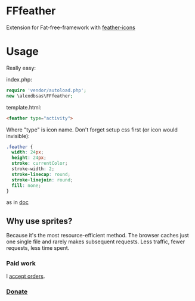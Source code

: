 # FFfeather
Extension for Fat-free-framework with [feather-icons](https://feathericons.com/)

# Usage
Really easy:

index.php:
````PHP
require 'vendor/autoload.php';
new \alexdbsas\FFfeather;
````

template.html:
````HTML
<feather type="activity">
````
Where "type" is icon name.
Don't forget setup css first (or icon would invisible):
````CSS
.feather {
  width: 24px;
  height: 24px;
  stroke: currentColor;
  stroke-width: 2;
  stroke-linecap: round;
  stroke-linejoin: round;
  fill: none;
}
````
as in [doc](https://github.com/feathericons/feather?tab=readme-ov-file#svg-sprite)

## Why use sprites?
Because it's the most resource-efficient method.
The browser caches just one single file and rarely makes subsequent requests. Less traffic, fewer requests, less time spent.

### Paid work
I [accept orders](https://www.upwork.com/workwith/codemake).

### [Donate](https://www.buymeacoffee.com/codemake)
